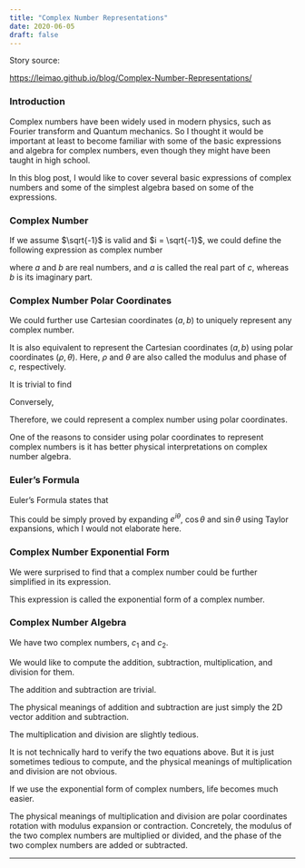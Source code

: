```yaml
---
title: "Complex Number Representations" 
date: 2020-06-05 
draft: false 
---
```


Story source:

https://leimao.github.io/blog/Complex-Number-Representations/


### Introduction

Complex numbers have been widely used in modern physics, such as Fourier
transform and Quantum mechanics. So I thought it would be important at least
to become familiar with some of the basic expressions and algebra for complex
numbers, even though they might have been taught in high school.

  

In this blog post, I would like to cover several basic expressions of complex
numbers and some of the simplest algebra based on some of the expressions.

### Complex Number

If we assume $\sqrt{-1}$ is valid and $i = \sqrt{-1}$, we could define the
following expression as complex number

where $a$ and $b$ are real numbers, and $a$ is called the real part of $c$,
whereas $b$ is its imaginary part.

### Complex Number Polar Coordinates

We could further use Cartesian coordinates $(a, b)$ to uniquely represent any
complex number.

It is also equivalent to represent the Cartesian coordinates $(a, b)$ using
polar coordinates $(\rho, \theta)$. Here, $\rho$ and $\theta$ are also called
the modulus and phase of $c$, respectively.

  

It is trivial to find

Conversely,

Therefore, we could represent a complex number using polar coordinates.

One of the reasons to consider using polar coordinates to represent complex
numbers is it has better physical interpretations on complex number algebra.

### Euler’s Formula

Euler’s Formula states that

This could be simply proved by expanding $e^{i\theta}$, $\cos \theta$ and
$\sin \theta$ using Taylor expansions, which I would not elaborate here.

### Complex Number Exponential Form

We were surprised to find that a complex number could be further simplified in
its expression.

This expression is called the exponential form of a complex number.

### Complex Number Algebra

We have two complex numbers, $c_1$ and $c_2$.

We would like to compute the addition, subtraction, multiplication, and
division for them.

  

The addition and subtraction are trivial.

The physical meanings of addition and subtraction are just simply the 2D
vector addition and subtraction.

  

The multiplication and division are slightly tedious.

It is not technically hard to verify the two equations above. But it is just
sometimes tedious to compute, and the physical meanings of multiplication and
division are not obvious.

  

If we use the exponential form of complex numbers, life becomes much easier.

The physical meanings of multiplication and division are polar coordinates
rotation with modulus expansion or contraction. Concretely, the modulus of the
two complex numbers are multiplied or divided, and the phase of the two
complex numbers are added or subtracted.

* * *

